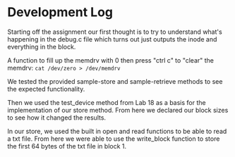 # Development Log 

Starting off the assignment our first thought is to try to understand what's happening in the debug.c file which turns out just outputs the inode and everything in the block.

A function to fill up the memdrv with 0 then press "ctrl c" to "clear" the memdrv: `cat /dev/zero > /dev/memdrv`

We tested the provided sample-store and sample-retrieve methods to see the expected functionality. 

Then we used the test_device method from Lab 18 as a basis for the implementation of our store method. From here we declared our block sizes to see how it changed the results.

In our store, we used the built in open and read functions to be able to read a txt file. From here we were able to use the write_block function to store the first 64 bytes of the txt file in block 1.